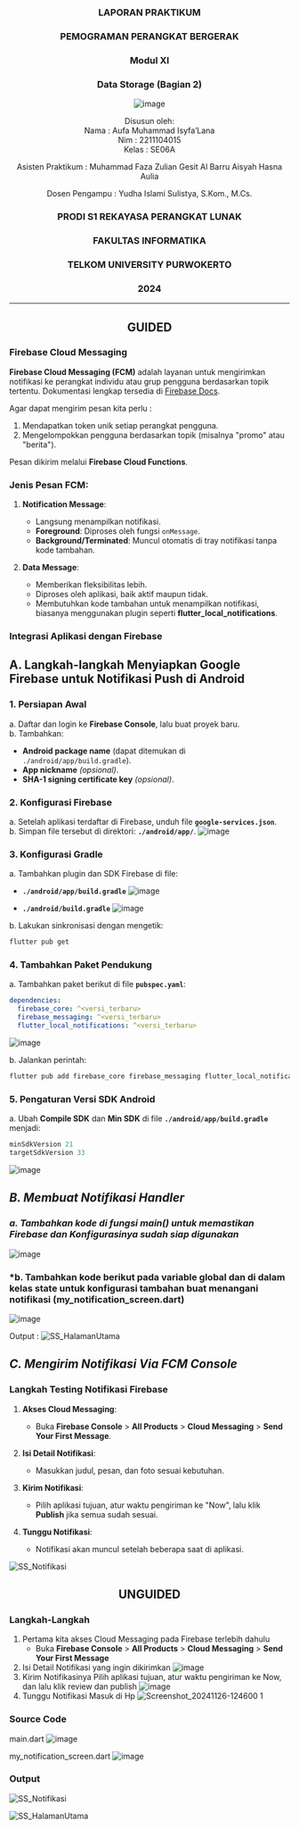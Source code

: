 <div align="center">

### LAPORAN PRAKTIKUM

### PEMOGRAMAN PERANGKAT BERGERAK

### Modul XI
### Data Storage (Bagian 2)

![image](https://github.com/user-attachments/assets/2948daec-1e7a-4765-8f23-df638a387c87)

Disusun oleh:  
Nama : Aufa Muhammad Isyfa’Lana  
Nim : 2211104015  
Kelas : SE06A

Asisten Praktikum : 
Muhammad Faza Zulian Gesit Al Barru 
Aisyah Hasna Aulia 

Dosen Pengampu : 
Yudha Islami Sulistya, S.Kom., M.Cs. 

### PRODI S1 REKAYASA PERANGKAT LUNAK  
### FAKULTAS INFORMATIKA  
### TELKOM UNIVERSITY PURWOKERTO  
### 2024

</div>

---
<div align="center">

## GUIDED
</div>

### Firebase Cloud Messaging 
**Firebase Cloud Messaging (FCM)** adalah layanan untuk mengirimkan notifikasi ke perangkat individu atau grup pengguna berdasarkan topik tertentu. Dokumentasi lengkap tersedia di [Firebase Docs](https://firebase.google.com/docs/flutter/setup?platform=android).

Agar dapat mengirim pesan kita perlu :
1. Mendapatkan token unik setiap perangkat pengguna.
2. Mengelompokkan pengguna berdasarkan topik (misalnya "promo" atau "berita").

Pesan dikirim melalui **Firebase Cloud Functions**.

### **Jenis Pesan FCM**:
1. **Notification Message**: 
   - Langsung menampilkan notifikasi.
   - **Foreground**: Diproses oleh fungsi `onMessage`.
   - **Background/Terminated**: Muncul otomatis di tray notifikasi tanpa kode tambahan.

2. **Data Message**:
   - Memberikan fleksibilitas lebih.
   - Diproses oleh aplikasi, baik aktif maupun tidak.
   - Membutuhkan kode tambahan untuk menampilkan notifikasi, biasanya menggunakan plugin seperti **flutter_local_notifications**.
  
### Integrasi Aplikasi dengan Firebase
## **A. Langkah-langkah Menyiapkan Google Firebase untuk Notifikasi Push di Android**

### **1. Persiapan Awal**  
a. Daftar dan login ke **Firebase Console**, lalu buat proyek baru.  
b. Tambahkan:  
   - **Android package name** (dapat ditemukan di `./android/app/build.gradle`).  
   - **App nickname** *(opsional)*.  
   - **SHA-1 signing certificate key** *(opsional)*.  

### **2. Konfigurasi Firebase**  
a. Setelah aplikasi terdaftar di Firebase, unduh file **`google-services.json`**.  
b. Simpan file tersebut di direktori: **`./android/app/`**. 
![image](https://github.com/user-attachments/assets/30ebe6e2-b1ee-47fd-b374-73489f40bc31)


### **3. Konfigurasi Gradle**  
a. Tambahkan plugin dan SDK Firebase di file:  
   - **`./android/app/build.gradle`**
    ![image](https://github.com/user-attachments/assets/39f318f6-6e08-4b92-98ae-871d0728fd1c)

   - **`./android/build.gradle`**
    ![image](https://github.com/user-attachments/assets/4841fab0-a8dd-4222-91b4-bcd3ed0257e5)

    
b. Lakukan sinkronisasi dengan mengetik:  
   ```bash
   flutter pub get
   ```  

### **4. Tambahkan Paket Pendukung**  
a. Tambahkan paket berikut di file **`pubspec.yaml`**:  
   ```yaml
   dependencies:
     firebase_core: ^<versi_terbaru>
     firebase_messaging: ^<versi_terbaru>
     flutter_local_notifications: ^<versi_terbaru>
   ```
  ![image](https://github.com/user-attachments/assets/22224d5f-c1b8-4929-bd6a-d651d6f66196)

b. Jalankan perintah:  
   ```bash
   flutter pub add firebase_core firebase_messaging flutter_local_notifications
   ```  

### **5. Pengaturan Versi SDK Android**  
a. Ubah **Compile SDK** dan **Min SDK** di file **`./android/app/build.gradle`** menjadi:  
   ```gradle
   minSdkVersion 21
   targetSdkVersion 33
   ```

  ![image](https://github.com/user-attachments/assets/37369452-db2a-4df9-bff5-0c1d5eec0754)

## *B. Membuat Notifikasi Handler*

### *a. Tambahkan kode di fungsi main() untuk memastikan Firebase dan Konfigurasinya sudah siap digunakan*

![image](https://github.com/user-attachments/assets/7110538b-a8f8-435c-bfe5-92d77d0a3406)

### *b. Tambahkan kode berikut pada variable global dan di dalam kelas state untuk konfigurasi tambahan buat menangani notifikasi (my_notification_screen.dart)

![image](https://github.com/user-attachments/assets/053e4ff2-a6da-4e4f-9eb8-c86b834d818d)

Output :
![SS_HalamanUtama](https://github.com/user-attachments/assets/a1e44062-8e46-4325-a163-746320c084a3)


## *C. Mengirim Notifikasi Via FCM Console*
### **Langkah Testing Notifikasi Firebase**  
1. **Akses Cloud Messaging**:  
   - Buka **Firebase Console** > **All Products** > **Cloud Messaging** > **Send Your First Message**.  

2. **Isi Detail Notifikasi**:  
   - Masukkan judul, pesan, dan foto sesuai kebutuhan.  

3. **Kirim Notifikasi**:  
   - Pilih aplikasi tujuan, atur waktu pengiriman ke "Now", lalu klik **Publish** jika semua sudah sesuai.  

4. **Tunggu Notifikasi**:  
   - Notifikasi akan muncul setelah beberapa saat di aplikasi.

![SS_Notifikasi ](https://github.com/user-attachments/assets/72c6e7cc-2b76-4573-a38d-970149a6174e)





<div align="center">

## UNGUIDED
</div>

### Langkah-Langkah 
1. Pertama kita akses Cloud Messaging pada Firebase terlebih dahulu 
   - Buka **Firebase Console** > **All Products** > **Cloud Messaging** > **Send Your First Message**
2. Isi Detail Notifikasi yang ingin dikirimkan
   ![image](https://github.com/user-attachments/assets/6c4c5775-e194-4c1c-a185-0d527c1c92c8)
3. Kirim Notifikasinya
   Pilih aplikasi tujuan, atur waktu pengiriman ke Now, dan lalu klik review dan publish
   ![image](https://github.com/user-attachments/assets/0479bc5e-1149-4de8-8c1f-f639071d968b)
4. Tunggu Notifikasi Masuk di Hp
   ![Screenshot_20241126-124600 1](https://github.com/user-attachments/assets/03a1322e-cce9-44b4-8d7e-d63b2c4d38ca)

 
### Source Code
main.dart
![image](https://github.com/user-attachments/assets/8704185d-d708-486a-9a94-7e362366852e)

my_notification_screen.dart
![image](https://github.com/user-attachments/assets/a576017c-c340-49ac-bf9a-a11521d4e9a8)


### Output 
![SS_Notifikasi ](https://github.com/user-attachments/assets/1e0610f7-55bb-4a55-aaa3-9cf425e27133)

![SS_HalamanUtama](https://github.com/user-attachments/assets/2d27abfe-3463-4a95-98a4-438072bf6eb0)


